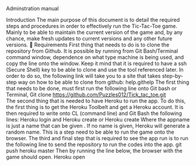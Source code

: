 Adminstration manual

Introduction
The main purpose of this document is to detail the required steps and procedures in order to effectively run the Tic-Tac-Toe game. Mainly to be able to maintain the current version of the game and, by any chance, make fresh updates to current versions and any other future versions.

Requirements
First thing that needs to do is to clone the repository from Github. It is possible by running from Git Bash/Terminal command window, dependence on what type machine is being used, and copy the line onto the window. Keep it mind that it is required to have a ssh (Secure Shell) key to be able to clone and use the tool referenced later. In order to do so, the following link will take you to a site that takes step-by-step way on how to be able to clone from github: help.githelp
The first thing that needs to be done, must first run the following line onto Git bash or Terminal,
Git clone https://github.com/Puzzles012/Tick_tac_toe.git    
The second thing that is needed to have Heroku to run the app.
To do this, the first thing is to get the Heroku Toolbelt and get a Heroku account. It is then required to write onto CL (command line) and Git Bash the following lines:
Heroku login  and  Heroku create <appname>   or  Heroku create 
Where the appname is just a name that can be given . If no name is given, Heroku will generate a random name. This is a step need to be able to run the game onto the browser. 
The third and final step that is required to see the app run is to run the following line to send the repository to run the codes into the app.
git push heroku master
Then by running the line below, the browser with the game should open.
Heroku open
